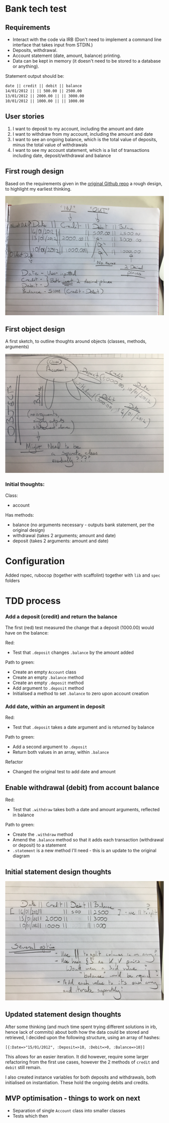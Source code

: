 # Bank tech test

## Requirements

- Interact with the code via IRB (Don't need to implement a command line interface that takes input from STDIN.)
- Deposits, withdrawal.
- Account statement (date, amount, balance) printing.
- Data can be kept in memory (it doesn't need to be stored to a database or anything).

Statement output should be:

```
date || credit || debit || balance
14/01/2012 || || 500.00 || 2500.00
13/01/2012 || 2000.00 || || 3000.00
10/01/2012 || 1000.00 || || 1000.00
```

## User stories
1. I want to deposit to my account, including the amount and date
2. I want to withdraw from my account, including the amount and date
3. I want to see an ongoing balance, which is the total value of deposits, minus the total value of withdrawals
4. I want to see my account statement, which is a list of transactions including date, deposit/withdrawal and balance

## First rough design

Based on the requirements given in the [original Github repo](https://github.com/makersacademy/course/blob/master/individual_challenges/bank_tech_test.md) a rough design, to highlight my earliest thinking.

![First design bank tech test](/assets/first-design-bank-test.jpg "first design tech test")

## First object design

A first sketch, to outline thoughts around objects (classes, methods, arguments)

![First object design bank tech test](/assets/objects-first-design.jpg "first object design tech test")

### Initial thoughts:

Class:
- account

Has methods:
- balance (no arguments necessary - outputs bank statement, per the original design)
- withdrawal (takes 2 arguments; amount and date)
- deposit (takes 2 arguments: amount and date)

# Configuration

Added rspec, rubocop (together with scaffolint) together with `lib` and `spec` folders

# TDD process

### Add a deposit (credit) and return the balance

The first (red) test measured the change that a deposit (1000.00) would have on the balance:

Red:
- Test that `.deposit` changes `.balance` by the amount added

Path to green:
- Create an empty `Account` class
- Create an empty `.balance` method
- Create an empty `.deposit` method
- Add argument to `.deposit` method
- Initialised a method to set `.balance` to zero upon account creation


### Add date, within an argument in deposit

Red:
- Test that `.deposit` takes a date argument and is returned by balance

Path to green:
- Add a second argument to `.deposit`
- Return both values in an array, within `.balance`

Refactor
- Changed the original test to add date and amount

## Enable withdrawal (debit) from account balance

Red:
- Test that `.withdraw` takes both a date and amount arguments, reflected in balance

Path to green:
- Create the `.withdraw` method
- Amend the `.balance` method so that it adds each transaction (withdrawal or deposit) to a statement
- `.statement` is a new method I'll need - this is an update to the original diagram

## Initial statement design thoughts

![Bank statement thoughts](/assets/bank-statement-thoughts.jpg "bank statement")

## Updated statement design thoughts

After some thinking (and much time spent trying different solutions in irb, hence lack of commits) about both how the data could be stored and retrieved, I decided upon the following structure, using an array of hashes:

```
[{:Date=>"15/01/2012", :Deposit=>10, :Debit=>0, :Balance=>10}]
```

This allows for an easier iteration. It did however, require some larger refactoring from the first use cases, however the 2 methods of `credit` and `debit` still remain.

I also created instance variables for both deposits and withdrawals, both initialised on instantiation. These hold the ongoing debits and credits.

## MVP optimisation - things to work on next
- Separation of single `Account` class into smaller classes
- Tests which then
